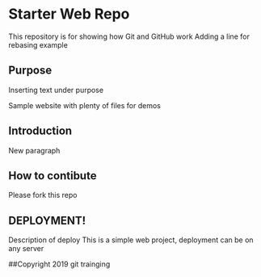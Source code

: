 # Starter Web Repo

This repository is for showing how Git and GitHub work
Adding a line for rebasing example
## Purpose
Inserting text under purpose
 
Sample website with plenty of files for demos

## Introduction
New paragraph
## How to contibute
Please fork this repo

## DEPLOYMENT!
Description of deploy
This is a simple web project, deployment can be on any server

##Copyright
2019 git trainging